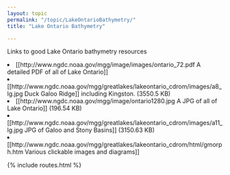 ```yaml
---
layout: topic
permalink: "/topic/LakeOntarioBathymetry/"
title: "Lake Ontario Bathymetry"

---
```




Links to good Lake Ontario bathymetry resources

<li> [[http://www.ngdc.noaa.gov/mgg/image/images/ontario_72.pdf A detailed PDF of all of Lake Ontario]]
<li> [[http://www.ngdc.noaa.gov/mgg/greatlakes/lakeontario_cdrom/images/a8_lg.jpg Duck Galoo Ridge]] including Kingston. (3550.5 KB)
<li> [[http://www.ngdc.noaa.gov/mgg/image/ontario1280.jpg A JPG of all of Lake Ontario]]  (196.54 KB)
<li> [[http://www.ngdc.noaa.gov/mgg/greatlakes/lakeontario_cdrom/images/a11_lg.jpg JPG of Galoo and Stony Basins]] (3150.63 KB)
<li> [[http://www.ngdc.noaa.gov/mgg/greatlakes/lakeontario_cdrom/html/gmorph.htm Various clickable images and diagrams]]

{% include routes.html %}
